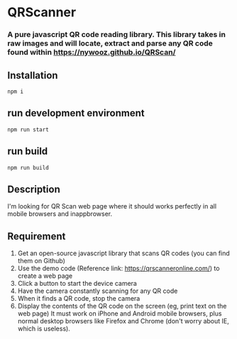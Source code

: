 
# QRScanner

### A pure javascript QR code reading library. This library takes in raw images and will locate, extract and parse any QR code found within https://nywooz.github.io/QRScan/

## Installation
```
npm i
```

## run development environment
```
npm run start
```

## run build
```
npm run build
```

## Description
I'm looking for QR Scan web page where it should works perfectly in all mobile browsers and inappbrowser.

## Requirement
1. Get an open-source javascript library that scans QR codes (you can find them on Github)
2. Use the demo code (Reference link: https://qrscanneronline.com/) to create a web page
3. Click a button to start the device camera
4. Have the camera constantly scanning for any QR code
5. When it finds a QR code, stop the camera
6. Display the contents of the QR code on the screen (eg, print text on the web page)
It must work on iPhone and Android mobile browsers, plus normal desktop browsers like Firefox and Chrome (don't worry about IE, which is useless).

  